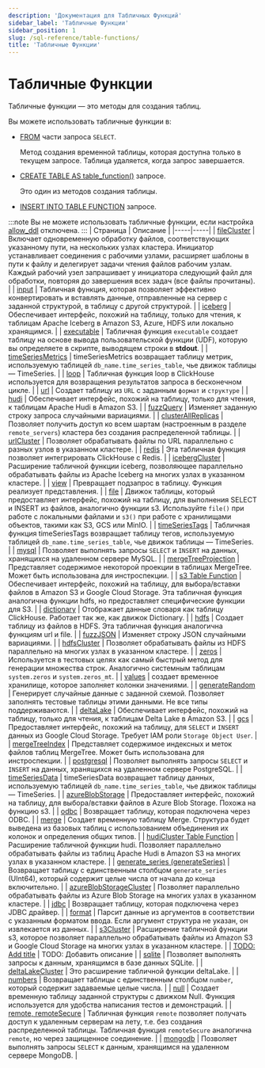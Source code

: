 ```yaml
---
description: 'Документация для Табличных Функций'
sidebar_label: 'Табличные Функции'
sidebar_position: 1
slug: /sql-reference/table-functions/
title: 'Табличные Функции'
---
```



# Табличные Функции

Табличные функции — это методы для создания таблиц.

Вы можете использовать табличные функции в:

- [FROM](../../sql-reference/statements/select/from.md) части запроса `SELECT`.

   Метод создания временной таблицы, которая доступна только в текущем запросе. Таблица удаляется, когда запрос завершается.

- [CREATE TABLE AS table_function()](../../sql-reference/statements/create/table.md) запросе.

   Это один из методов создания таблицы.

- [INSERT INTO TABLE FUNCTION](/sql-reference/statements/insert-into#inserting-using-a-table-function) запросе.

:::note
Вы не можете использовать табличные функции, если настройка [allow_ddl](/operations/settings/settings#allow_ddl) отключена.
:::
| Страница | Описание |
|-----|-----|
| [fileCluster](/sql-reference/table-functions/fileCluster) | Включает одновременную обработку файлов, соответствующих указанному пути, на нескольких узлах кластера. Инициатор устанавливает соединения с рабочими узлами, расширяет шаблоны в пути к файлу и делегирует задачи чтения файлов рабочим узлам. Каждый рабочий узел запрашивает у инициатора следующий файл для обработки, повторяя до завершения всех задач (все файлы прочитаны). |
| [input](/sql-reference/table-functions/input) | Табличная функция, которая позволяет эффективно конвертировать и вставлять данные, отправленные на сервер с заданной структурой, в таблицу с другой структурой. |
| [iceberg](/sql-reference/table-functions/iceberg) | Обеспечивает интерфейс, похожий на таблицу, только для чтения, к таблицам Apache Iceberg в Amazon S3, Azure, HDFS или локально хранящимся. |
| [executable](/engines/table-functions/executable) | Табличная функция `executable` создает таблицу на основе вывода пользовательской функции (UDF), которую вы определяете в скрипте, выводящем строки в **stdout**. |
| [timeSeriesMetrics](/sql-reference/table-functions/timeSeriesMetrics) | timeSeriesMetrics возвращает таблицу метрик, используемую таблицей `db_name.time_series_table`, чье движок таблицы — TimeSeries. |
| [loop](/sql-reference/table-functions/loop) | Табличная функция loop в ClickHouse используется для возвращения результатов запроса в бесконечном цикле. |
| [url](/sql-reference/table-functions/url) | Создает таблицу из `URL` с заданным `формат` и `структуре` |
| [hudi](/sql-reference/table-functions/hudi) | Обеспечивает интерфейс, похожий на таблицу, только для чтения, к таблицам Apache Hudi в Amazon S3. |
| [fuzzQuery](/sql-reference/table-functions/fuzzQuery) | Изменяет заданную строку запроса случайными вариациями. |
| [clusterAllReplicas](/sql-reference/table-functions/cluster) | Позволяет получить доступ ко всем шартам (настроенным в разделе `remote_servers`) кластера без создания распределенной таблицы. |
| [urlCluster](/sql-reference/table-functions/urlCluster) | Позволяет обрабатывать файлы по URL параллельно с разных узлов в указанном кластере. |
| [redis](/sql-reference/table-functions/redis) | Эта табличная функция позволяет интегрировать ClickHouse с Redis. |
| [icebergCluster](/sql-reference/table-functions/icebergCluster) | Расширение табличной функции iceberg, позволяющее параллельно обрабатывать файлы из Apache Iceberg на многих узлах в указанном кластере. |
| [view](/sql-reference/table-functions/view) | Превращает подзапрос в таблицу. Функция реализует представления. |
| [file](/sql-reference/table-functions/file) | Движок таблицы, который предоставляет интерфейс, похожий на таблицу, для выполнения SELECT и INSERT из файлов, аналогично функции s3. Используйте `file()` при работе с локальными файлами и `s3()` при работе с хранилищами объектов, такими как S3, GCS или MinIO. |
| [timeSeriesTags](/sql-reference/table-functions/timeSeriesTags) | Табличная функция timeSeriesTags возвращает таблицу тегов, используемую таблицей `db_name.time_series_table`, чье движок таблицы — TimeSeries. |
| [mysql](/sql-reference/table-functions/mysql) | Позволяет выполнять запросы `SELECT` и `INSERT` на данных, хранящихся на удаленном сервере MySQL. |
| [mergeTreeProjection](/sql-reference/table-functions/mergeTreeProjection) | Представляет содержимое некоторой проекции в таблицах MergeTree. Может быть использована для инстроспекции. |
| [s3 Table Function](/sql-reference/table-functions/s3) | Обеспечивает интерфейс, похожий на таблицу, для выбора/вставки файлов в Amazon S3 и Google Cloud Storage. Эта табличная функция аналогична функции hdfs, но предоставляет специфические функции для S3. |
| [dictionary](/sql-reference/table-functions/dictionary) | Отображает данные словаря как таблицу ClickHouse. Работает так же, как движок Dictionary. |
| [hdfs](/sql-reference/table-functions/hdfs) | Создает таблицу из файлов в HDFS. Эта табличная функция аналогична функциям url и file. |
| [fuzzJSON](/sql-reference/table-functions/fuzzJSON) | Изменяет строку JSON случайными вариациями. |
| [hdfsCluster](/sql-reference/table-functions/hdfsCluster) | Позволяет обрабатывать файлы из HDFS параллельно на многих узлах в указанном кластере. |
| [zeros](/sql-reference/table-functions/zeros) | Используется в тестовых целях как самый быстрый метод для генерации множества строк. Аналогично системным таблицам `system.zeros` и `system.zeros_mt`. |
| [values](/sql-reference/table-functions/values) | создает временное хранилище, которое заполняет колонки значениями. |
| [generateRandom](/sql-reference/table-functions/generate) | Генерирует случайные данные с заданной схемой. Позволяет заполнять тестовые таблицы этими данными. Не все типы поддерживаются. |
| [deltaLake](/sql-reference/table-functions/deltalake) | Обеспечивает интерфейс, похожий на таблицу, только для чтения, к таблицам Delta Lake в Amazon S3. |
| [gcs](/sql-reference/table-functions/gcs) | Предоставляет интерфейс, похожий на таблицу, для `SELECT` и `INSERT` данных из Google Cloud Storage. Требует IAM роли `Storage Object User`. |
| [mergeTreeIndex](/sql-reference/table-functions/mergeTreeIndex) | Представляет содержимое индексных и меток файлов таблиц MergeTree. Может быть использована для инстроспекции. |
| [postgresql](/sql-reference/table-functions/postgresql) | Позволяет выполнять запросы `SELECT` и `INSERT` на данных, хранящихся на удаленном сервере PostgreSQL. |
| [timeSeriesData](/sql-reference/table-functions/timeSeriesData) | timeSeriesData возвращает таблицу данных, используемую таблицей `db_name.time_series_table`, чье движок таблицы — TimeSeries. |
| [azureBlobStorage](/sql-reference/table-functions/azureBlobStorage) | Предоставляет интерфейс, похожий на таблицу, для выбора/вставки файлов в Azure Blob Storage. Похожа на функцию s3. |
| [odbc](/sql-reference/table-functions/odbc) | Возвращает таблицу, которая подключена через ODBC. |
| [merge](/sql-reference/table-functions/merge) | Создает временную таблицу Merge. Структура будет выведена из базовых таблиц с использованием объединения их колонок и определения общих типов. |
| [hudiCluster Table Function](/sql-reference/table-functions/hudiCluster) | Расширение табличной функции hudi. Позволяет параллельно обрабатывать файлы из таблиц Apache Hudi в Amazon S3 на многих узлах в указанном кластере. |
| [generate_series (generateSeries)](/sql-reference/table-functions/generate_series) | Возвращает таблицу с единственным столбцом `generate_series` (UInt64), который содержит целые числа от начала до конца включительно. |
| [azureBlobStorageCluster](/sql-reference/table-functions/azureBlobStorageCluster) | Позволяет параллельно обрабатывать файлы из Azure Blob Storage на многих узлах в указанном кластере. |
| [jdbc](/sql-reference/table-functions/jdbc) | Возвращает таблицу, которая подключена через JDBC драйвер. |
| [format](/sql-reference/table-functions/format) | Парсит данные из аргументов в соответствии с указанным форматом ввода. Если аргумент структура не указан, он извлекается из данных. |
| [s3Cluster](/sql-reference/table-functions/s3Cluster) | Расширение табличной функции s3, которое позволяет параллельно обрабатывать файлы из Amazon S3 и Google Cloud Storage на многих узлах в указанном кластере. |
| [TODO: Add title](/sql-reference/table-functions/generateSeries) | TODO: Добавить описание |
| [sqlite](/sql-reference/table-functions/sqlite) | Позволяет выполнять запросы к данным, хранящимся в базе данных SQLite. |
| [deltaLakeCluster](/sql-reference/table-functions/deltalakeCluster) | Это расширение табличной функции deltaLake. |
| [numbers](/sql-reference/table-functions/numbers) | Возвращает таблицы с единственным столбцом `number`, который содержит задаваемые целые числа. |
| [null](/sql-reference/table-functions/null) | Создает временную таблицу заданной структуры с движком Null. Функция используется для удобства написания тестов и демонстраций. |
| [remote, remoteSecure](/sql-reference/table-functions/remote) | Табличная функция `remote` позволяет получать доступ к удаленным серверам на лету, т.е. без создания распределенной таблицы. Табличная функция `remoteSecure` аналогична `remote`, но через защищенное соединение. |
| [mongodb](/sql-reference/table-functions/mongodb) | Позволяет выполнять запросы `SELECT` к данным, хранящимся на удаленном сервере MongoDB. |
